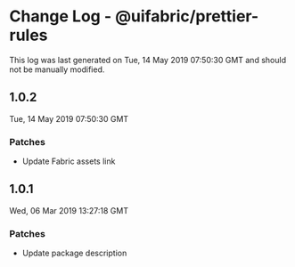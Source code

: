 # Change Log - @uifabric/prettier-rules

This log was last generated on Tue, 14 May 2019 07:50:30 GMT and should not be manually modified.

## 1.0.2
Tue, 14 May 2019 07:50:30 GMT

### Patches

- Update Fabric assets link

## 1.0.1
Wed, 06 Mar 2019 13:27:18 GMT

### Patches

- Update package description

